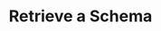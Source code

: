 ---
title: Retrieve a Schema
excerpt: Retrieve an existing schema by providing the schema's ID.
api:
  file: openapi.json
  operationId: get_schema
hidden: false
---